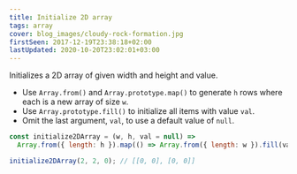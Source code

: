 ```yaml
---
title: Initialize 2D array
tags: array
cover: blog_images/cloudy-rock-formation.jpg
firstSeen: 2017-12-19T23:38:18+02:00
lastUpdated: 2020-10-20T23:02:01+03:00
---
```


Initializes a 2D array of given width and height and value.

- Use `Array.from()` and `Array.prototype.map()` to generate `h` rows where each is a new array of size `w`.
- Use `Array.prototype.fill()` to initialize all items with value `val`.
- Omit the last argument, `val`, to use a default value of `null`.

```js
const initialize2DArray = (w, h, val = null) =>
  Array.from({ length: h }).map(() => Array.from({ length: w }).fill(val));
```

```js
initialize2DArray(2, 2, 0); // [[0, 0], [0, 0]]
```
